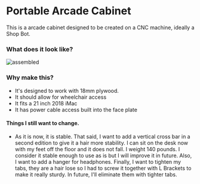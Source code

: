 # Portable Arcade Cabinet

This is a arcade cabinet designed to be created on a CNC machine, ideally a Shop Bot.

### What does it look like?
![assembled]("cabinet.jpg")

### Why make this?  

* It's designed to work with 18mm plywood.
* It should allow for wheelchair access
* It fits a 21 inch 2018 iMac
* It has power cable access built into the face plate

#### Things I still want to change.
* As it is now, it is stable. That said, I want to add a vertical cross bar in a second edition to give it a hair more stability. I can sit on the desk now with my feet off the floor and it does not fall. I weight 140 pounds. I consider it stable enough to use as is but I will improve it in future. Also, I want to add a hanger for headphones. Finally, I want to tighten my tabs, they are a hair lose so I had to screw it together with L Brackets to make it really sturdy. In future, I'll eliminate them with tighter tabs.
